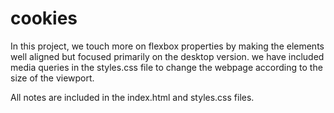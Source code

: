 # cookies

In this project, we touch more on flexbox properties by making the elements well
aligned but focused primarily on the desktop version.
we have included media queries in the styles.css file to change the webpage
according to the size of the viewport.

All notes are included in the index.html and styles.css files.
